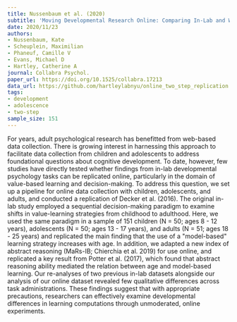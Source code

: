 ```yaml
---
title: Nussenbaum et al. (2020)
subtitle: 'Moving Developmental Research Online: Comparing In-Lab and Web-Based Studies of Model-Based Reinforcement Learning'
date: 2020/11/23
authors:
- Nussenbaum, Kate
- Scheuplein, Maximilian
- Phaneuf, Camille V
- Evans, Michael D
- Hartley, Catherine A
journal: Collabra Psychol.
paper_url: https://doi.org/10.1525/collabra.17213
data_url: https://github.com/hartleylabnyu/online_two_step_replication
tags:
- development
- adolescence
- two-step
sample_size: 151
---
```


For years, adult psychological research has benefitted from web-based data collection. There is growing interest in harnessing this approach to facilitate data collection from children and adolescents to address foundational questions about cognitive development. To date, however, few studies have directly tested whether findings from in-lab developmental psychology tasks can be replicated online, particularly in the domain of value-based learning and decision-making. To address this question, we set up a pipeline for online data collection with children, adolescents, and adults, and conducted a replication of Decker et al. (2016). The original in-lab study employed a sequential decision-making paradigm to examine shifts in value-learning strategies from childhood to adulthood. Here, we used the same paradigm in a sample of 151 children (N = 50; ages 8 - 12 years), adolescents (N = 50; ages 13 - 17 years), and adults (N = 51; ages 18 - 25 years) and replicated the main finding that the use of a "model-based" learning strategy increases with age. In addition, we adapted a new index of abstract reasoning (MaRs-IB; Chierchia et al. 2019) for use online, and replicated a key result from Potter et al. (2017), which found that abstract reasoning ability mediated the relation between age and model-based learning. Our re-analyses of two previous in-lab datasets alongside our analysis of our online dataset revealed few qualitative differences across task administrations. These findings suggest that with appropriate precautions, researchers can effectively examine developmental differences in learning computations through unmoderated, online experiments.
